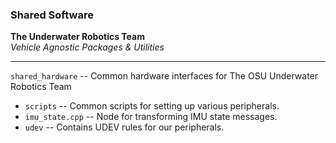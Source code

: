 ### Shared Software


__The Underwater Robotics Team__  
_Vehicle Agnostic Packages & Utilities_

---

`shared_hardware` -- Common hardware interfaces for The OSU Underwater Robotics Team
- `scripts` -- Common scripts for setting up various peripherals.
- `imu_state.cpp` -- Node for transforming IMU state messages.
- `udev` -- Contains UDEV rules for our peripherals.
